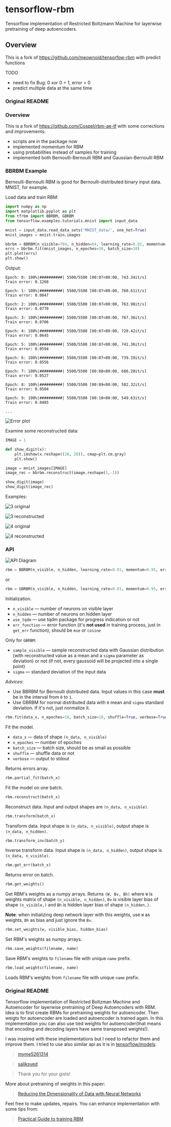 # tensorflow-rbm

Tensorflow implementation of Restricted Boltzmann Machine for layerwise pretraining of deep autoencoders.

## Overview

This is a fork of https://github.com/meownoid/tensorfow-rbm with predict functions

TODO

- need to fix Bug: 0 xor 0 = 1, error = 0 
- predict multiple data at the same time

### Original README

### Overview

This is a fork of https://github.com/Cospel/rbm-ae-tf with some corrections and improvements:

- scripts are in the package now
- implemented momentum for RBM
- using probabilities instead of samples for training
- implemented both Bernoulli-Bernoulli RBM and Gaussian-Bernoulli RBM

### BBRBM Example
Bernoulli-Bernoulli RBM is good for Bernoulli-distributed binary input data. MNIST, for example.

Load data and train RBM:
```python
import numpy as np
import matplotlib.pyplot as plt
from tfrbm import BBRBM, GBRBM
from tensorflow.examples.tutorials.mnist import input_data

mnist = input_data.read_data_sets('MNIST_data/', one_hot=True)
mnist_images = mnist.train.images

bbrbm = BBRBM(n_visible=784, n_hidden=64, learning_rate=0.01, momentum=0.95, use_tqdm=True)
errs = bbrbm.fit(mnist_images, n_epoches=30, batch_size=10)
plt.plot(errs)
plt.show()
```

Output:
```
Epoch: 0: 100%|##########| 5500/5500 [00:07<00:00, 743.34it/s]
Train error: 0.1268

Epoch: 1: 100%|##########| 5500/5500 [00:07<00:00, 760.61it/s]
Train error: 0.0847

Epoch: 2: 100%|##########| 5500/5500 [00:07<00:00, 763.98it/s]
Train error: 0.0770

Epoch: 3: 100%|##########| 5500/5500 [00:07<00:00, 767.36it/s]
Train error: 0.0706

Epoch: 4: 100%|##########| 5500/5500 [00:07<00:00, 720.42it/s]
Train error: 0.0645

Epoch: 5: 100%|##########| 5500/5500 [00:07<00:00, 741.36it/s]
Train error: 0.0594

Epoch: 6: 100%|##########| 5500/5500 [00:07<00:00, 739.19it/s]
Train error: 0.0556

Epoch: 7: 100%|##########| 5500/5500 [00:08<00:00, 686.20it/s]
Train error: 0.0527

Epoch: 8: 100%|##########| 5500/5500 [00:09<00:00, 582.32it/s]
Train error: 0.0504

Epoch: 9: 100%|##########| 5500/5500 [00:10<00:00, 549.63it/s]
Train error: 0.0485

...
```

![Error plot](https://habrastorage.org/files/804/985/f56/804985f56399412b8fab7cae1439cfda.png)

Examine some reconstructed data:
```python
IMAGE = 1

def show_digit(x):
    plt.imshow(x.reshape((28, 28)), cmap=plt.cm.gray)
    plt.show()

image = mnist_images[IMAGE]
image_rec = bbrbm.reconstruct(image.reshape(1,-1))

show_digit(image)
show_digit(image_rec)
```

Examples:

![3 original](https://habrastorage.org/files/fa2/a3e/35b/fa2a3e35b2cd417fa70de3e6aa146464.png)

![3 reconstructed](https://habrastorage.org/files/45b/00b/b89/45b00bb891c04582adef436af7501ffc.png)

![4 original](https://habrastorage.org/files/1c8/2ba/0e9/1c82ba0e906f4cb49ec6fa0e2e5bfafe.png)

![4 reconstructed](https://habrastorage.org/files/0c0/c17/4c6/0c0c174c638847d397067a9dc504902b.png)

### API

![API Diagram](https://habrastorage.org/files/5d6/4c6/db0/5d64c6db016b48a7859972cbe534dfdb.png)

```python
rbm = BBRBM(n_visible, n_hidden, learning_rate=0.01, momentum=0.95, err_function='mse', use_tqdm=False)
```
or
```python
rbm = GBRBM(n_visible, n_hidden, learning_rate=0.01, momentum=0.95, err_function='mse', use_tqdm=False, sample_visible=False, sigma=1)
```

Initialization.

* `n_visible` — number of neurons on visible layer
* `n_hidden` — number of neurons on hidden layer
* `use_tqdm` — use tqdm package for progress indication or not
* `err_function` — error function (it's **not used** in training process, just in `get_err` function), should be `mse` or `cosine`

Only for `GBRBM`:

* `sample_visible` — sample reconstructed data with Gaussian distribution (with reconstructed value as a mean and a `sigma` parameter as deviation) or not (if not, every gaussoid will be projected into a single point)
* `sigma` — standard deviation of the input data

*Advices*:

* Use BBRBM for Bernoulli distributed data. Input values in this case **must** be in the interval from `0` to `1`.
* Use GBRBM for normal distributed data with `0` mean and `sigma` standard deviation. If it's not, just normalize it.

```python
rbm.fit(data_x, n_epoches=10, batch_size=10, shuffle=True, verbose=True)
```

Fit the model.

* `data_x` — data of shape `(n_data, n_visible)`
* `n_epoches` — number of epoches
* `batch_size` — batch size, should be as small as possible
* `shuffle` — shuffle data or not
* `verbose` — output to stdout

Returns errors array.

```python
rbm.partial_fit(batch_x)
```

Fit the model on one batch.

```python
rbm.reconstruct(batch_x)
```

Reconstruct data. Input and output shapes are `(n_data, n_visible)`.

```python
rbm.transform(batch_x)
```

Transform data. Input shape is `(n_data, n_visible)`, output shape is `(n_data, n_hidden)`.

```python
rbm.transform_inv(batch_y)
```

Inverse transform data. Input shape is `(n_data, n_hidden)`, output shape is `(n_data, n_visible)`.

```python
rbm.get_err(batch_x)
```

Returns error on batch.

```python
rbm.get_weights()
```

Get RBM's weights as a numpy arrays. Returns `(W, Bv, Bh)` where `W` is weights matrix of shape `(n_visible, n_hidden)`, `Bv` is visible layer bias of shape `(n_visible,)` and `Bh` is hidden layer bias of shape `(n_hidden,)`.

**Note**: when initializing deep network layer with this weights, use `W` as weights, `Bh` as bias and just ignore the `Bv`.

```python
rbm.set_weights(w, visible_bias, hidden_bias)
```

Set RBM's weights as numpy arrays.

```python
rbm.save_weights(filename, name)
```

Save RBM's weights to `filename` file with unique `name` prefix.

```python
rbm.load_weights(filename, name)
```

Loads RBM's weights from `filename` file with unique `name` prefix.

### Original README

Tensorflow implementation of Restricted Boltzman Machine and Autoencoder for layerwise pretraining of Deep Autoencoders with RBM. Idea is to first create RBMs for pretraining weights for autoencoder. Then weigts for autoencoder are loaded and autoencoder is trained again. In this implementation you can also use tied weights for autoencoder(that means that encoding and decoding layers have same transposed weights!).

I was inspired with these implementations but I need to refactor them and improve them. I tried to use also similar api as it is in [tensorflow/models](https://github.com/tensorflow/models):

> [myme5261314](https://gist.github.com/myme5261314/005ceac0483fc5a581cc)

> [saliksyed](https://gist.github.com/saliksyed/593c950ba1a3b9dd08d5)

> Thank you for your gists!

More about pretraining of weights in this paper:
> [Reducing the Dimensionality of Data with Neural Networks](https://www.cs.toronto.edu/~hinton/science.pdf)

Feel free to make updates, repairs. You can enhance implementation with some tips from:
> [Practical Guide to training RBM](https://www.cs.toronto.edu/~hinton/absps/guideTR.pdf)
